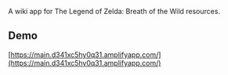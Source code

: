 A wiki app for The Legend of Zelda: Breath of the Wild resources.

## Demo
[https://main.d341xc5hy0q31.amplifyapp.com/](https://main.d341xc5hy0q31.amplifyapp.com/)
